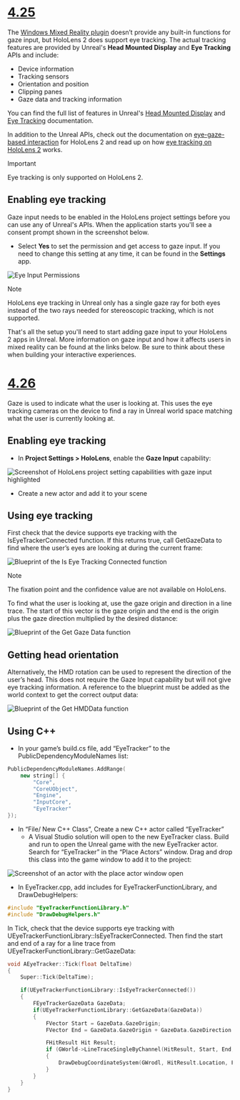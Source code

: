 # [4.25](#tab/4.25)

The [Windows Mixed Reality plugin](https://docs.unrealengine.com/Platforms/VR/WMR/index.html) doesn’t provide any built-in functions for gaze input, but HoloLens 2 does support eye tracking. The actual tracking features are provided by Unreal's **Head Mounted Display** and **Eye Tracking** APIs and include:

- Device information
- Tracking sensors
- Orientation and position
- Clipping panes
- Gaze data and tracking information

You can find the full list of features in Unreal's [Head Mounted Display](https://docs.unrealengine.com/BlueprintAPI/Input/HeadMountedDisplay/index.html) and [Eye Tracking](https://docs.unrealengine.com/BlueprintAPI/EyeTracking/index.html) documentation.

In addition to the Unreal APIs, check out the documentation on [eye-gaze-based interaction](../../../design/eye-gaze-interaction.md) for HoloLens 2 and read up on how [eye tracking on HoloLens 2](https://docs.microsoft.com/windows/mixed-reality/eye-tracking) works.

> [!IMPORTANT]
> Eye tracking is only supported on HoloLens 2.

## Enabling eye tracking
Gaze input needs to be enabled in the HoloLens project settings before you can use any of Unreal's APIs. When the application starts you'll see a consent prompt shown in the screenshot below.

- Select **Yes** to set the permission and get access to gaze input. If you need to change this setting at any time, it can be found in the **Settings** app.

![Eye Input Permissions](../images/unreal/eye-input-permissions.png)

> [!NOTE] 
> HoloLens eye tracking in Unreal only has a single gaze ray for both eyes instead of the two rays needed for stereoscopic tracking, which is not supported.

That's all the setup you'll need to start adding gaze input to your HoloLens 2 apps in Unreal. More information on gaze input and how it affects users in mixed reality can be found at the links below. Be sure to think about these when building your interactive experiences.

# [4.26](#tab/4.26)

Gaze is used to indicate what the user is looking at.  This uses the eye tracking cameras on the device to find a ray in Unreal world space matching what the user is currently looking at.

## Enabling eye tracking

- In **Project Settings > HoloLens**, enable the **Gaze Input** capability:

![Screenshot of HoloLens project setting capabilities with gaze input highlighted](../images/unreal-gaze-img-01.png)

- Create a new actor and add it to your scene

## Using eye tracking

First check that the device supports eye tracking with the IsEyeTrackerConnected function.  If this returns true, call GetGazeData to find where the user’s eyes are looking at during the current frame:

![Blueprint of the Is Eye Tracking Connected function](../images/unreal-gaze-img-02.png)

> [!NOTE]
> The fixation point and the confidence value are not available on HoloLens.

To find what the user is looking at, use the gaze origin and direction in a line trace.  The start of this vector is the gaze origin and the end is the origin plus the gaze direction multiplied by the desired distance:

![Blueprint of the Get Gaze Data function](../images/unreal-gaze-img-03.png)

## Getting head orientation

Alternatively, the HMD rotation can be used to represent the direction of the user’s head.  This does not require the Gaze Input capability but will not give eye tracking information.  A reference to the blueprint must be added as the world context to get the correct output data:

![Blueprint of the Get HMDData function](../images/unreal-gaze-img-04.png)

## Using C++ 

- In your game’s build.cs file, add “EyeTracker” to the PublicDependencyModuleNames list:

```cpp
PublicDependencyModuleNames.AddRange(
    new string[] {
        "Core",
        "CoreUObject",
        "Engine",
        "InputCore",
        "EyeTracker"
});
```

- In “File/ New C++ Class”, Create a new C++ actor called “EyeTracker”
    - A Visual Studio solution will open to the new EyeTracker class. Build and run to open the Unreal game with the new EyeTracker actor.  Search for “EyeTracker” in the “Place Actors” window.  Drag and drop this class into the game window to add it to the project:

![Screenshot of an actor with the place actor window open](../images/unreal-gaze-img-06.png)

- In EyeTracker.cpp, add includes for EyeTrackerFunctionLibrary, and DrawDebugHelpers:

```cpp
#include "EyeTrackerFunctionLibrary.h"
#include "DrawDebugHelpers.h"
```

In Tick, check that the device supports eye tracking with UEyeTrackerFunctionLibrary::IsEyeTrackerConnected.  Then find the start and end of a ray for a line trace from UEyeTrackerFunctionLibrary::GetGazeData:

```cpp
void AEyeTracker::Tick(float DeltaTime)
{
    Super::Tick(DeltaTime);

    if(UEyeTrackerFunctionLibrary::IsEyeTrackerConnected())
    {
        FEyeTrackerGazeData GazeData;
        if(UEyeTrackerFunctionLibrary::GetGazeData(GazeData))
        {
            FVector Start = GazeData.GazeOrigin;
            FVector End = GazeData.GazeOrigin + GazeData.GazeDirection * 100;

            FHitResult Hit Result;
            if (GWorld->LineTraceSingleByChannel(HitResult, Start, End, ECollisionChannel::ECC_Visiblity))
            {
                DrawDebugCoordinateSystem(GWrodl, HitResult.Location, FQuat::Identity.Rotator(), 10);
            }
        }
    }
}
```
